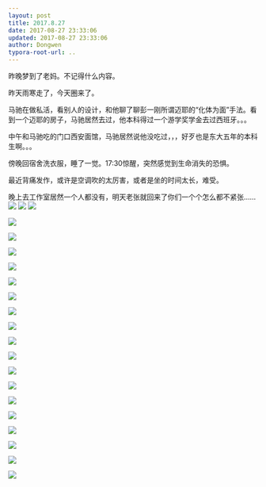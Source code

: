 ```yaml
---
layout: post
title: 2017.8.27
date: 2017-08-27 23:33:06
updated: 2017-08-27 23:33:06
author: Dongwen
typora-root-url: ..
---
```




昨晚梦到了老妈。不记得什么内容。

昨天雨寒走了，今天圈来了。

马驰在做私活，看别人的设计，和他聊了聊彭一刚所谓迈耶的“化体为面”手法。看到一个迈耶的房子，马驰居然去过，他本科得过一个游学奖学金去过西班牙。。。

中午和马驰吃的门口西安面馆，马驰居然说他没吃过，，，好歹也是东大五年的本科生啊。。。

傍晚回宿舍洗衣服，睡了一觉。17:30惊醒，突然感觉到生命消失的恐惧。

最近背痛发作，或许是空调吹的太厉害，或者是坐的时间太长，难受。

晚上去工作室居然一个人都没有，明天老张就回来了你们一个个怎么都不紧张……   ![](/img/in-post/x44990997.jpg)
![](/img/in-post/x44991000.jpg)
![](/img/in-post/x44991004.jpg)

![](/img/in-post/x44991004.jpg)

![](/img/in-post/x44991004.jpg)

![](/img/in-post/x44991004.jpg)

![](/img/in-post/x44991004.jpg)

![](/img/in-post/x44991004.jpg)

![](/img/in-post/x44991004.jpg)

![](/img/in-post/x44991004.jpg)

![](/img/in-post/x44991004.jpg)

![](/img/in-post/x44991004.jpg)

![](/img/in-post/x44991004.jpg)

![](/img/in-post/x44991004.jpg)

![](/img/in-post/x44991004.jpg)

![](/img/in-post/x44991004.jpg)

![](/img/in-post/x44991004.jpg)

![](/img/in-post/x44991004.jpg)

![](/img/in-post/x44991004.jpg)

![](/img/in-post/x44991004.jpg)

![](/img/in-post/x44991004.jpg)


